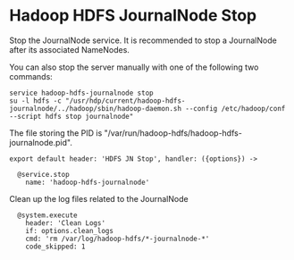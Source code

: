 
# Hadoop HDFS JournalNode Stop

Stop the JournalNode service. It is recommended to stop a JournalNode after its
associated NameNodes.

You can also stop the server manually with one of the following two commands:

```
service hadoop-hdfs-journalnode stop
su -l hdfs -c "/usr/hdp/current/hadoop-hdfs-journalnode/../hadoop/sbin/hadoop-daemon.sh --config /etc/hadoop/conf --script hdfs stop journalnode"
```

The file storing the PID is "/var/run/hadoop-hdfs/hadoop-hdfs-journalnode.pid".

    export default header: 'HDFS JN Stop', handler: ({options}) ->

      @service.stop
        name: 'hadoop-hdfs-journalnode'

Clean up the log files related to the JournalNode

      @system.execute
        header: 'Clean Logs'
        if: options.clean_logs
        cmd: 'rm /var/log/hadoop-hdfs/*-journalnode-*'
        code_skipped: 1
